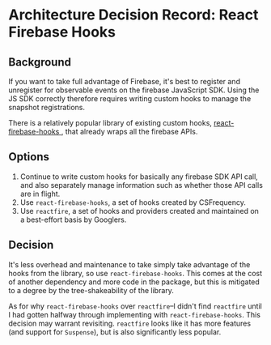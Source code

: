 # Architecture Decision Record: React Firebase Hooks

## Background
If you want to take full advantage of Firebase, it's best to register and unregister for observable events on the firebase JavaScript SDK. Using the JS SDK correctly therefore requires writing custom hooks to manage the snapshot registrations.

There is a relatively popular library of existing custom hooks, [react-firebase-hooks
](https://www.npmjs.com/package/react-firebase-hooks), that already wraps all the firebase APIs.

## Options
1. Continue to write custom hooks for basically any firebase SDK API call, and also separately manage information such as whether those API calls are in flight.
1. Use `react-firebase-hooks`, a set of hooks created by CSFrequency.
1. Use `reactfire`, a set of hooks and providers created and maintained on a best-effort basis by Googlers.

## Decision
It's less overhead and maintenance to take simply take advantage of the hooks from the library, so use `react-firebase-hooks`. This comes at the cost of another dependency and more code in the package, but this is mitigated to a degree by the tree-shakeability of the library.

As for why `react-firebase-hooks` over `reactfire`–I didn't find `reactfire` until I had gotten halfway through implementing with `react-firebase-hooks`. This decision may warrant revisiting. `reactfire` looks like it has more features (and support for `Suspense`), but is also significantly less popular.

